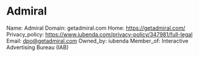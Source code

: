 
# Admiral

Name: Admiral
Domain: getadmiral.com
Home: https://getadmiral.com/
Privacy_policy: https://www.iubenda.com/privacy-policy/347981/full-legal
Email: dpo@getadmiral.com
Owned_by: iubenda
Member_of: Interactive Advertising Bureau (IAB)
